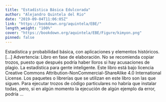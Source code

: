 ```yaml
---
title: "Estadística Básica Edulcorada"
author: "Alejandro Quintela del Rio"
date: "2019-09-04T11:06:05Z"
link: "https://bookdown.org/aquintela/EBE/"
length_weight: "100%"
cover: "https://bookdown.org/aquintela/EBE/Figure/kimyon.png"
pinned: false
---
```


Estadística y probabilidad básica, con aplicaciones y elementos históricos. [...] Advertencia: Libro en fase de elaboración. No se recomienda copiar trozos, puesto que después podría haber lloros si hay acusaciones de plagio. La estadística para gente inteligente. Este libro está bajo licencia Creative Commons Attribution-NonCommercial-ShareAlike 4.0 International License. Los paquetes o librerías que se utilizan en este libro son las que siguen. Para ejecutar trozos de código particulares no habría que instalar todas, pero, si en algún momento la ejecución de algún ejemplo da error, podría ...
